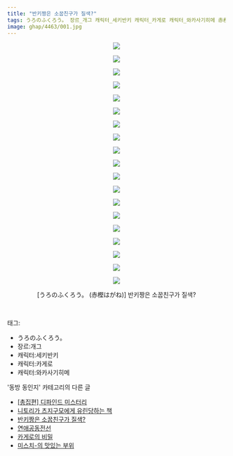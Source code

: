 ```yaml
---
title: "반키짱은 소꿉친구가 질색?"
tags: うろのふくろう。 장르_개그 캐릭터_세키반키 캐릭터_카게로 캐릭터_와카사기히메 赤樫はがね 동방_동인지
image: ghap/4463/001.jpg
---
```

<div class="article">
<p style="text-align: center; clear: none; float: none;"><img src="{{ site.nasurl }}/ghap/4463/001.jpg"/></p>
<p style="text-align: center; clear: none; float: none;"><img src="{{ site.nasurl }}/ghap/4463/002.jpg"/></p>
<p style="text-align: center; clear: none; float: none;"><img src="{{ site.nasurl }}/ghap/4463/003.jpg"/></p>
<p style="text-align: center; clear: none; float: none;"><img src="{{ site.nasurl }}/ghap/4463/004.jpg"/></p>
<p style="text-align: center; clear: none; float: none;"><img src="{{ site.nasurl }}/ghap/4463/005.jpg"/></p>
<p style="text-align: center; clear: none; float: none;"><img src="{{ site.nasurl }}/ghap/4463/006.jpg"/></p>
<p style="text-align: center; clear: none; float: none;"><img src="{{ site.nasurl }}/ghap/4463/007.jpg"/></p>
<p style="text-align: center; clear: none; float: none;"><img src="{{ site.nasurl }}/ghap/4463/008.jpg"/></p>
<p style="text-align: center; clear: none; float: none;"><img src="{{ site.nasurl }}/ghap/4463/009.jpg"/></p>
<p style="text-align: center; clear: none; float: none;"><img src="{{ site.nasurl }}/ghap/4463/010.jpg"/></p>
<p style="text-align: center; clear: none; float: none;"><img src="{{ site.nasurl }}/ghap/4463/011.jpg"/></p>
<p style="text-align: center; clear: none; float: none;"><img src="{{ site.nasurl }}/ghap/4463/012.jpg"/></p>
<p style="text-align: center; clear: none; float: none;"><img src="{{ site.nasurl }}/ghap/4463/013.jpg"/></p>
<p style="text-align: center; clear: none; float: none;"><img src="{{ site.nasurl }}/ghap/4463/014.jpg"/></p>
<p style="text-align: center; clear: none; float: none;"><img src="{{ site.nasurl }}/ghap/4463/015.jpg"/></p>
<p style="text-align: center; clear: none; float: none;"><img src="{{ site.nasurl }}/ghap/4463/016.jpg"/></p>
<p style="text-align: center; clear: none; float: none;"><img src="{{ site.nasurl }}/ghap/4463/017.jpg"/></p>
<p style="text-align: center; clear: none; float: none;"><img src="{{ site.nasurl }}/ghap/4463/018.jpg"/></p>
<p style="text-align: center; clear: none; float: none;"><img src="{{ site.nasurl }}/ghap/4463/019.jpg"/></p>
<p style="text-align: center; clear: none; float: none;">[うろのふくろう。 (赤樫はがね)] 반키짱은 소꿉친구가 질색?</p>
<p><br/></p>
</div><div class="tagTrail">
<p>태그: </p>
<ul>
<li>うろのふくろう。</li>
<li>장르:개그</li>
<li>캐릭터:세키반키</li>
<li>캐릭터:카게로</li>
<li>캐릭터:와카사기히메</li>
</ul>
</div><div class="another">
<p>'동방 동인지' 카테고리의 다른 글</p>
<ul>
<li><a href="/2018-06-13-ghap_4466">[총집편] 디파인드 미스터리</a></li>
<li><a href="/2018-06-11-ghap_4464">니토리가 츠지구모에게 유린당하는 책</a></li>
<li><a href="/2018-06-11-ghap_4463">반키짱은 소꿉친구가 질색?</a></li>
<li><a href="/2018-06-11-ghap_4462">연애공동전선</a></li>
<li><a href="/2018-06-11-ghap_4460">카게로의 비밀</a></li>
<li><a href="/2018-06-11-ghap_4459">미스치-의 맛있는 부위</a></li>
</ul>
</div><div class="cb_module cb_fluid">
<div class="cb_wrt cb_profile">
</div><!-- commentList close -->
</div>